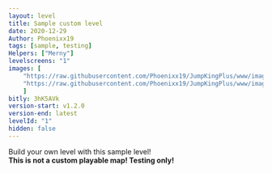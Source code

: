```yaml
---
layout: level
title: Sample custom level
date: 2020-12-29
Author: Phoenixx19
tags: [sample, testing]
Helpers: ["Merny"]
levelscreens: "1"
images: [
    "https://raw.githubusercontent.com/Phoenixx19/JumpKingPlus/www/images/workshop/levels/ws1_banner.png", 
    "https://raw.githubusercontent.com/Phoenixx19/JumpKingPlus/www/images/workshop/levels/ws1_2.png"
    ]
bitly: 3hK5AVk
version-start: v1.2.0
version-end: latest
levelId: "1"
hidden: false
---
```


Build your own level with this sample level! <br>__This is not a custom playable map! Testing only!__